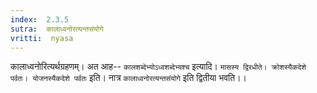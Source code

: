 ```yaml
---
index:  2.3.5
sutra:  कालाध्वनोरत्यन्तसंयोगे
vritti:  nyasa
---
```


कालाध्वनोरित्यर्थग्रहणम्। अत आह-- `कालशब्देभ्योऽध्वशब्देभ्यश्च` इत्यादि। `मासस्य द्विरधीते। क्रोशस्यैकदेशे पर्वतः। योजनस्यैकदेशे पर्वतः` इति। नात्र `कालाध्वनोरत्यन्तसंयोगे` इति द्वितीया भवति।।

